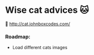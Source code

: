 # Wise cat advices 🐱


 👀 http://cat.johnboxcodes.com/


### Roadmap:

- Load different cats images

